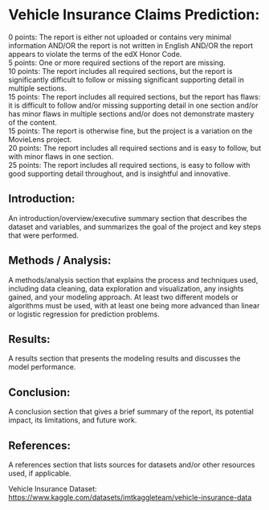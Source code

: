 # Vehicle Insurance Claims Prediction:

0 points: The report is either not uploaded or contains very minimal information AND/OR the report is not written in English AND/OR the report appears to violate the terms of the edX Honor Code.
<br>
5 points: One or more required sections of the report are missing.
<br>
10 points: The report includes all required sections, but the report is significantly difficult to follow or missing significant supporting detail in multiple sections.
<br>
15 points: The report includes all required sections, but the report has flaws: it is difficult to follow and/or missing supporting detail in one section and/or has minor flaws in multiple sections and/or does not demonstrate mastery of the content.
<br>
15 points: The report is otherwise fine, but the project is a variation on the MovieLens project.
<br>
20 points: The report includes all required sections and is easy to follow, but with minor flaws in one section.
<br>
25 points: The report includes all required sections, is easy to follow with good supporting detail throughout, and is insightful and innovative.

## Introduction:
An introduction/overview/executive summary section that describes the dataset and variables, and summarizes the goal of the project and key steps that were performed.

## Methods / Analysis:
A methods/analysis section that explains the process and techniques used, including data cleaning, data exploration and visualization, any insights gained, and your modeling approach. At least two different models or algorithms must be used, with at least one being more advanced than linear or logistic regression for prediction problems.

## Results:
A results section that presents the modeling results and discusses the model performance.

## Conclusion:
A conclusion section that gives a brief summary of the report, its potential impact, its limitations, and future work.

## References:
A references section that lists sources for datasets and/or other resources used, if applicable.

Vehicle Insurance Dataset:
https://www.kaggle.com/datasets/imtkaggleteam/vehicle-insurance-data
